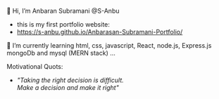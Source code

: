 👋 Hi, I’m  Anbaran Subramani @S-Anbu
- this is my first portfolio website:
- https://s-anbu.github.io/Anbarasan-Subramani-Portfolio/

🌱 I’m currently learning html, css, javascript, React, node.js, Express.js mongoDb and mysql (MERN stack) ...

Motivational Quots:
- <i>"Taking the right decision is difficult.<br> Make a decision and make it right"</i>


